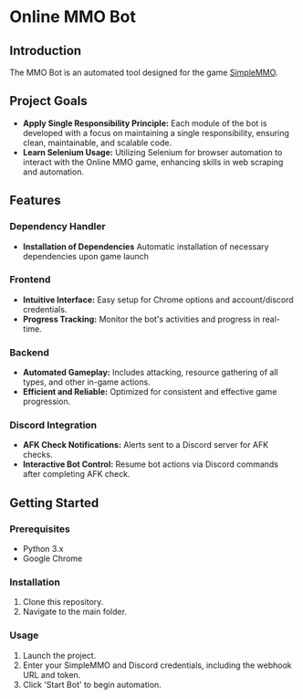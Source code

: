
# Online MMO Bot

## Introduction
The MMO Bot is an automated tool designed for the game [SimpleMMO](https://web.simple-mmo.com).

## Project Goals
- **Apply Single Responsibility Principle:** Each module of the bot is developed with a focus on maintaining a single responsibility, ensuring clean, maintainable, and scalable code.
- **Learn Selenium Usage:** Utilizing Selenium for browser automation to interact with the Online MMO game, enhancing skills in web scraping and automation.

## Features

### Dependency Handler
- **Installation of Dependencies** Automatic installation of necessary dependencies upon game launch

### Frontend
- **Intuitive Interface:** Easy setup for Chrome options and account/discord credentials.
- **Progress Tracking:** Monitor the bot's activities and progress in real-time.

### Backend
- **Automated Gameplay:** Includes attacking, resource gathering of all types, and other in-game actions.
- **Efficient and Reliable:** Optimized for consistent and effective game progression.

### Discord Integration
- **AFK Check Notifications:** Alerts sent to a Discord server for AFK checks.
- **Interactive Bot Control:** Resume bot actions via Discord commands after completing AFK check.

## Getting Started

### Prerequisites
- Python 3.x
- Google Chrome

### Installation
1. Clone this repository.
2. Navigate to the main folder.

### Usage
1. Launch the project.
2. Enter your SimpleMMO and Discord credentials, including the webhook URL and token.
3. Click 'Start Bot' to begin automation.
